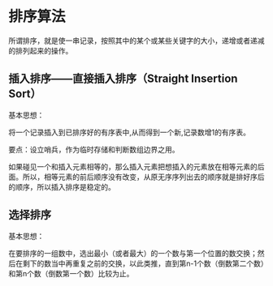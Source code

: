 # 排序算法

所谓排序，就是使一串记录，按照其中的某个或某些关键字的大小，递增或者递减的排列起来的操作。

## 插入排序——直接插入排序（Straight Insertion Sort）

基本思想：

将一个记录插入到已排序好的有序表中,从而得到一个新,记录数增1的有序表。

要点：设立哨兵，作为临时存储和判断数组边界之用。

如果碰见一个和插入元素相等的，那么插入元素把想插入的元素放在相等元素的后面。所以，相等元素的前后顺序没有改变，从原无序序列出去的顺序就是排好序后的顺序，所以插入排序是稳定的。

## 选择排序

基本思想：

在要排序的一组数中，选出最小（或者最大）的一个数与第一个位置的数交换；然后在剩下的数当中再重复之前的交换，以此类推，直到第n-1个数（倒数第二个数）和第n个数（倒数第一个数）比较为止。